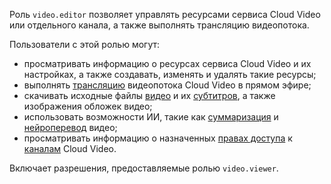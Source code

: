 Роль `video.editor` позволяет управлять ресурсами сервиса Cloud Video или отдельного канала, а также выполнять трансляцию видеопотока.

Пользователи с этой ролью могут:
* просматривать информацию о ресурсах сервиса Cloud Video и их настройках, а также создавать, изменять и удалять такие ресурсы;
* выполнять [трансляцию](../../video/concepts/streams.md#streams) видеопотока Cloud Video в прямом эфире;
* скачивать исходные файлы [видео](../../video/concepts/videos.md) и их [субтитров](../../video/concepts/videos.md#subtitles), а также изображения обложек видео;
* использовать возможности ИИ, такие как [суммаризация](../../video/concepts/videos.md#summarization) и [нейроперевод](../../video/concepts/videos.md#stranslation) видео;
* просматривать информацию о назначенных [правах доступа](../../iam/concepts/access-control/index.md) к [каналам](../../video/concepts/index.md#channels) Cloud Video.

Включает разрешения, предоставляемые ролью `video.viewer`.